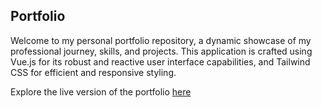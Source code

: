 ## Portfolio

Welcome to my personal portfolio repository, a dynamic showcase of my professional journey, skills, and projects. This application is crafted using Vue.js for its robust and reactive user interface capabilities, and Tailwind CSS for efficient and responsive styling.

Explore the live version of the portfolio [here](agnelfernando.github.io/portfolio)
